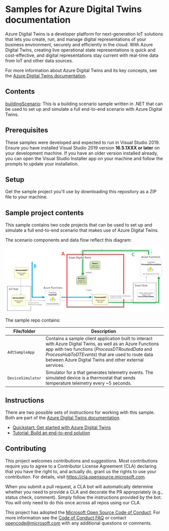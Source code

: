 # Samples for Azure Digital Twins documentation

Azure Digital Twins is a developer platform for next-generation IoT solutions that lets you create, run, and manage digital representations of your business environment, securely and efficiently in the cloud. With Azure Digital Twins, creating live operational state representations is quick and cost-effective, and digital representations stay current with real-time data from IoT and other data sources.

For more information about Azure Digital Twins and its key concepts, see the [Azure Digital Twins documentation](https://docs.microsoft.com/azure/digital-twins/).

## Contents

[buildingScenario](buildingScenario/README.md): This is a building scenario sample written in .NET that can be used to set up and simulate a full end-to-end scenario with Azure Digital Twins.

## Prerequisites

These samples were developed and expected to run in Visual Studio 2019. Ensure you have installed Visual Studio 2019 version **16.5.1XXX or later** on your development machine. If you have an older version installed already, you can open the Visual Studio Installer app on your machine and follow the prompts to update your installation.

## Setup

Get the sample project you'll use by downloading this repository as a ZIP file to your machine.

## Sample project contents

This sample contains two code projects that can be used to set up and simulate a full end-to-end scenario that makes use of Azure Digital Twins.

The scenario components and data flow reflect this diagram:

![Graphic of the full building scenario. Depicts data flowing from a device into IoT Hub, through an Azure function (arrow B) to an Azure Digital Twins instance (section A), then out through Event Grid to another Azure function for processing (arrow C)](media/building-scenario.png)

The sample repo contains:

| File/folder | Description |
| --- | --- |
| `AdtSampleApp` | Contains a sample client application built to interact with Azure Digital Twins, as well as an Azure Functions app with two functions (*ProcessDTRoutedData* and *ProcessHubToDTEvents*) that are used to route data between Azure Digital Twins and other external services. |
| `DeviceSimulator` | Simulator for a that generates telemetry events. The simulated device is a thermostat that sends temperature telemetry every ~5 seconds. |

## Instructions

There are two possible sets of instructions for working with this sample. Both are part of the [Azure Digital Twins documentation](https://docs.microsoft.com/azure/digital-twins/).
* [Quickstart: Get started with Azure Digital Twins](https://docs.microsoft.com/azure/digital-twins/quickstart)
* [Tutorial: Build an end-to-end solution](https://docs.microsoft.com/azure/digital-twins/tutorial-end-to-end)

## Contributing

This project welcomes contributions and suggestions.  Most contributions require you to agree to a
Contributor License Agreement (CLA) declaring that you have the right to, and actually do, grant us
the rights to use your contribution. For details, visit https://cla.opensource.microsoft.com.

When you submit a pull request, a CLA bot will automatically determine whether you need to provide
a CLA and decorate the PR appropriately (e.g., status check, comment). Simply follow the instructions
provided by the bot. You will only need to do this once across all repos using our CLA.

This project has adopted the [Microsoft Open Source Code of Conduct](https://opensource.microsoft.com/codeofconduct/).
For more information see the [Code of Conduct FAQ](https://opensource.microsoft.com/codeofconduct/faq/) or
contact [opencode@microsoft.com](mailto:opencode@microsoft.com) with any additional questions or comments.
